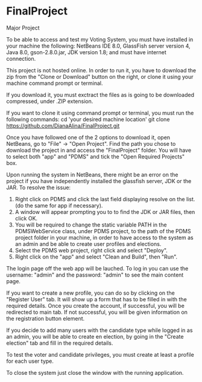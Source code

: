 # FinalProject
Major Project

To be able to access and test my Voting System, you must have installed in your machine the following: NetBeans IDE 8.0, GlassFish server version 4, Java 8.0, gson-2.8.0.jar, JDK version 1.8; and must have internet connection. 

This project is not hosted online. In order to run it, you have to download the zip from the "Clone or Download" button on the right, or clone it using your machine command prompt or terminal. 

If you download it, you must exctract the files as is going to be downloaded compressed, under .ZIP extension. 

If you want to clone it using command prompt or terminal, you must run the following commands:
cd 'your desired machine location'
git clone https://github.com/DianaAlina/FinalProject.git

Once you have followed one of the 2 options to download it, open NetBeans, go to "File" -> "Open Project". Find the path you chose to download the project in and access the "FinalProject" folder. You will have to select both "app" and "PDMS" and tick the "Open Required Projects" box. 



Upon running the system in NetBeans, there might be an error on the project if you have
independently installed the glassfish server, JDK or the JAR. To resolve the issue:
1. Right click on PDMS and click the last field displaying resolve on the list. (do the same for app if necessary).
2. A window will appear prompting you to to find the JDK or JAR files, then click OK.
3. You will be required to change the static variable PATH in the PDMSWebService class, under PDMS project, to the path of the PDMS project folder in your machine, in order to have access to the system as an admin and be able to create user profiles and elections.
4. Select the PDMS web project, right click and select "Deploy".
5. Right click on the "app" and select "Clean and Build", then "Run".

The login page off the web app will be lauched. To log in you can use the username: "admin" and the password: "admin" to see the main content page. 

If you want to create a new profile, you can do so by clicking on the "Register User" tab. It will show up a form that has to be filled in with the required details. Once you create the account, if successful, you will be redirected to main tab. If not successful, you will be given information on the registration button element. 

If you decide to add many users with the candidate type while logged in as an admin, you will be able to create en election, by going in the "Create election" tab and fill in the required details. 

To test the voter and candidate privileges, you must create at least a profile for each user type. 

To close the system just close the window with the running application. 
